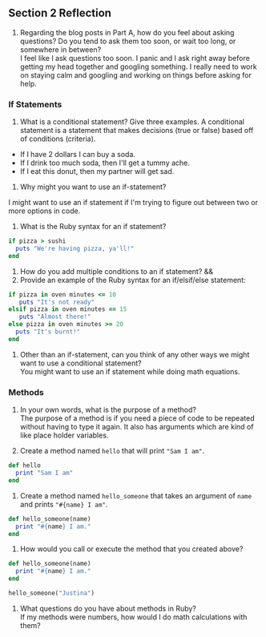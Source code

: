 ## Section 2 Reflection

1. Regarding the blog posts in Part A, how do you feel about asking questions? Do you tend to ask them too soon, or wait too long, or somewhere in between?
<br>I feel like I ask questions too soon. I panic and I ask right away before getting my head together and googling something. I really need to work on staying calm and googling and working on things before asking for help.

### If Statements

1. What is a conditional statement? Give three examples.
A conditional statement is a statement that makes decisions (true or false) based off of conditions (criteria).
* If I have 2 dollars I can buy a soda.
* If I drink too much soda, then I'll get a tummy ache.
* If I eat this donut, then my partner will get sad.

1. Why might you want to use an if-statement?

I might want to use an if statement if I'm trying to figure out between two or more options in code.

1. What is the Ruby syntax for an if statement?
```ruby
if pizza > sushi
  puts "We're having pizza, ya'll!"
end
```

1. How do you add multiple conditions to an if statement?
&&
1. Provide an example of the Ruby syntax for an if/elsif/else statement:
```ruby
if pizza in oven minutes <= 10
   puts "It's not ready"
elsif pizza in oven minutes == 15
   puts "Almost there!"
else pizza in oven minutes >= 20
  puts "It's burnt!"
end
```
1. Other than an if-statement, can you think of any other ways we might want to use a conditional statement?
<br>You might want to use an if statement while doing math equations.

### Methods

1. In your own words, what is the purpose of a method?
<br>The purpose of a method is if you need a piece of code to be repeated without having to type it again. It also has arguments which are kind of like place holder variables.

1. Create a method named `hello` that will print `"Sam I am"`.
```ruby
def hello
  print "Sam I am"
end
```

1. Create a method named `hello_someone` that takes an argument of `name` and prints `"#{name} I am"`.
```ruby
def hello_someone(name)
  print "#{name} I am."
end
```
1. How would you call or execute the method that you created above?
```ruby
def hello_someone(name)
  print "#{name} I am."
end

hello_someone("Justina")
```

1. What questions do you have about methods in Ruby?
<br>If my methods were numbers, how would I do math calculations with them?
